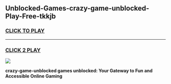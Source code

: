 
## Unblocked-Games-crazy-game-unblocked-Play-Free-tkkjb
<h3>
<a href="https://premium76.site?title=crazy-game-unblocked&ref=23A">CLICK TO PLAY</a></h3>
<hr>

<h3>
<a href="https://premium76.site?title=crazy-game-unblocked&ref=23A">CLICK 2 PLAY</a>
  
</h3>

<a href="https://premium76.site?title=crazy-game-unblocked&ref=23A"><img src="https://clearcache.store/games.png"></a>


**crazy-game-unblocked games unblocked: Your Gateway to Fun and Accessible Online Gaming**
